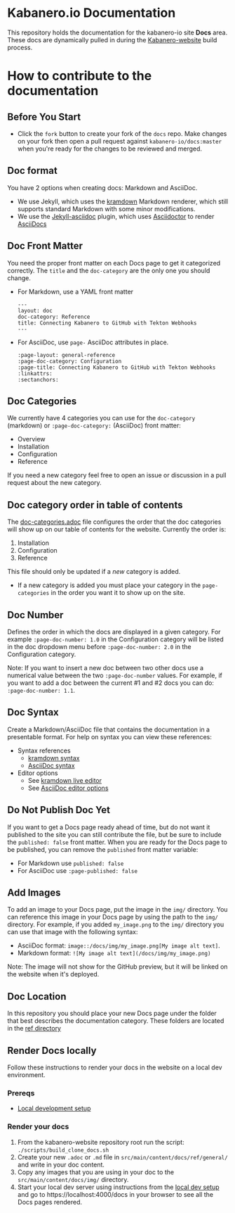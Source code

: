 # Kabanero.io Documentation
This repository holds the documentation for the kabanero-io site **Docs** area. These docs are dynamically pulled in during the [Kabanero-website](https://github.com/kabanero-io/kabanero-website) build process.

# How to contribute to the documentation

## Before You Start
  * Click the `fork` button to create your fork of the `docs` repo. Make changes on your fork then open a pull request against `kabanero-io/docs:master` when you're ready for the changes to be reviewed and merged.

## Doc format

You have 2 options when creating docs: Markdown and AsciiDoc.
   * We use Jekyll, which uses the [kramdown](https://jekyllrb.com/docs/configuration/markdown/#kramdown) Markdown renderer, which still supports standard Markdown with some minor modifications.
   * We use the [Jekyll-asciidoc](https://github.com/asciidoctor/jekyll-asciidoc) plugin, which uses [Asciidoctor](https://asciidoctor.org/) to render [AsciiDocs](http://asciidoc.org/)

## Doc Front Matter
You need the proper front matter on each Docs page to get it categorized correctly. The `title` and the `doc-category` are the only one you should change.
  * For Markdown, use a YAML front matter
    ```
    ---
    layout: doc
    doc-category: Reference
    title: Connecting Kabanero to GitHub with Tekton Webhooks
    ---
    ```
  * For AsciiDoc, use `page-` AsciiDoc attributes in place.
    ```
    :page-layout: general-reference
    :page-doc-category: Configuration
    :page-title: Connecting Kabanero to GitHub with Tekton Webhooks
    :linkattrs:
    :sectanchors:
    ```

## Doc Categories

We currently have 4 categories you can use for the `doc-category` (markdown) or `:page-doc-category:` (AsciiDoc) front matter:

* Overview
* Installation
* Configuration
* Reference

If you need a new category feel free to open an issue or discussion in a pull request about the new category.

## Doc category order in table of contents

The [doc-categories.adoc](https://github.com/kabanero-io/docs/blob/master/doc-categories.adoc) file configures the order that the doc categories will show up on our table of contents for the website. Currently the order is:

   1. Installation
   1. Configuration
   1. Reference

This file should only be updated if a *new* category is added.
   * If a new category is added you must place your category in the `page-categories` in the order you want it to show up on the site.

## Doc Number

Defines the order in which the docs are displayed in a given category. 
For example `:page-doc-number: 1.0` in the Configuration category will be listed in the doc dropdown menu before `:page-doc-number: 2.0` in the Configuration category.

Note: If you want to insert a new doc between two other docs use a numerical value between the two `:page-doc-number` values. For example, if you want to add a doc between the current #1 and #2 docs you can do: `:page-doc-number: 1.1`.

## Doc Syntax

Create a Markdown/AsciiDoc file that contains the documentation in a presentable format. For help on syntax you can view these references:

  * Syntax references
    * [kramdown syntax](https://kramdown.gettalong.org/syntax.html)
    * [AsciiDoc syntax](https://asciidoctor.org/docs/asciidoc-syntax-quick-reference/)
  * Editor options
    * See [kramdown live editor](http://trykramdown.herokuapp.com/)
    * See [AsciiDoc editor options](https://asciidoctor.org/docs/editing-asciidoc-with-live-preview/#using-a-web-browser-preview-only)

## Do Not Publish Doc Yet

If you want to get a Docs page ready ahead of time, but do not want it published to the site you can still contribute the file, but be sure to include the `published: false` front matter. When you are ready for the Docs page to be published, you can remove the `published` front matter variable:

  * For Markdown use `published: false`
  * For AsciiDoc use `:page-published: false`

## Add Images

To add an image to your Docs page, put the image in the `img/` directory. You can reference this image in your Docs page by using the path to the `img/` directory. For example, if you added `my_image.png` to the `img/` directory you can use that image with the following syntax:

- AsciiDoc format: `image::/docs/img/my_image.png[My image alt text]`.
- Markdown format: `![My image alt text](/docs/img/my_image.png)`

Note: The image will not show for the GitHub preview, but it will be linked on the website when it's deployed.

## Doc Location

In this repository you should place your new Docs page under the folder that best describes the documentation category. These folders are located in the [ref directory](https://github.com/kabanero-io/docs/tree/master/ref)

## Render Docs locally

Follow these instructions to render your docs in the website on a local dev environment.

### Prereqs

- [Local development setup](https://github.com/kabanero-io/kabanero-website/blob/master/CONTRIBUTING.md#local-development-setup)

### Render your docs

1. From the kabanero-website repository root run the script: `./scripts/build_clone_docs.sh`
1. Create your new `.adoc` or `.md` file in `src/main/content/docs/ref/general/` and write in your doc content.
1. Copy any images that you are using in your doc to the `src/main/content/docs/img/` directory.
1. Start your local dev server using instructions from the [local dev setup](https://github.com/kabanero-io/kabanero-website/blob/master/CONTRIBUTING.md#local-development-setup) and go to https://localhost:4000/docs in your browser to see all the Docs pages rendered.
